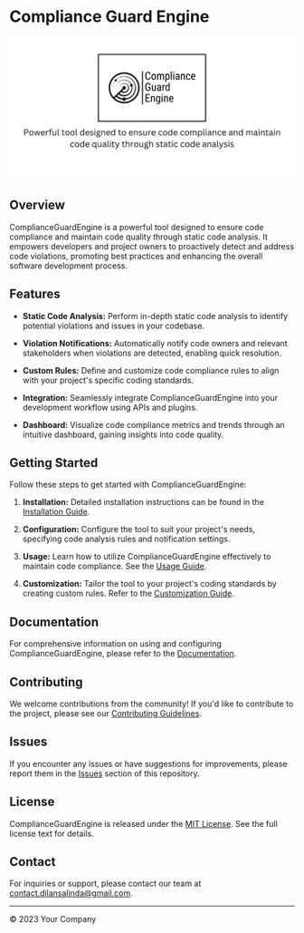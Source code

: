# Compliance Guard Engine

![Compliance Guard Engine](Compliance-Guard-Engine.png)

## Overview

ComplianceGuardEngine is a powerful tool designed to ensure code compliance and maintain code quality through static
code analysis. It empowers developers and project owners to proactively detect and address code violations, promoting
best practices and enhancing the overall software development process.

## Features

- **Static Code Analysis:** Perform in-depth static code analysis to identify potential violations and issues in your
  codebase.

- **Violation Notifications:** Automatically notify code owners and relevant stakeholders when violations are detected,
  enabling quick resolution.

- **Custom Rules:** Define and customize code compliance rules to align with your project's specific coding standards.

- **Integration:** Seamlessly integrate ComplianceGuardEngine into your development workflow using APIs and plugins.

- **Dashboard:** Visualize code compliance metrics and trends through an intuitive dashboard, gaining insights into code
  quality.

## Getting Started

Follow these steps to get started with ComplianceGuardEngine:

1. **Installation:** Detailed installation instructions can be found in
   the [Installation Guide](#link-to-installation-guide).

2. **Configuration:** Configure the tool to suit your project's needs, specifying code analysis rules and notification
   settings.

3. **Usage:** Learn how to utilize ComplianceGuardEngine effectively to maintain code compliance. See
   the [Usage Guide](#link-to-usage-guide).

4. **Customization:** Tailor the tool to your project's coding standards by creating custom rules. Refer to
   the [Customization Guide](#link-to-customization-guide).

## Documentation

For comprehensive information on using and configuring ComplianceGuardEngine, please refer to
the [Documentation](#link-to-documentation).

## Contributing

We welcome contributions from the community! If you'd like to contribute to the project, please see
our [Contributing Guidelines](#link-to-contributing-guidelines).

## Issues

If you encounter any issues or have suggestions for improvements, please report them in the [Issues](#link-to-issues)
section of this repository.

## License

ComplianceGuardEngine is released under the [MIT License](#link-to-license). See the full license text for details.

## Contact

For inquiries or support, please contact our team
at [contact.dilansalinda@gmail.com](mailto:contact.dilansalinda@gmail.com).

---

© 2023 Your Company
